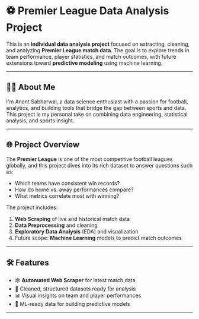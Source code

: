 # ⚽ Premier League Data Analysis Project

This is an **individual data analysis project** focused on extracting, cleaning, and analyzing **Premier League match data**. The goal is to explore trends in team performance, player statistics, and match outcomes, with future extensions toward **predictive modeling** using machine learning.

---

## 🧑‍💻 About Me

I'm Anant Sabharwal, a data science enthusiast with a passion for football, analytics, and building tools that bridge the gap between sports and data. This project is my personal take on combining data engineering, statistical analysis, and sports insight.

---

## 🌐 Project Overview

The **Premier League** is one of the most competitive football leagues globally, and this project dives into its rich dataset to answer questions such as:

- Which teams have consistent win records?
- How do home vs. away performances compare?
- What metrics correlate most with winning?

The project includes:

1. **Web Scraping** of live and historical match data
2. **Data Preprocessing** and cleaning
3. **Exploratory Data Analysis** (EDA) and visualization
4. Future scope: **Machine Learning** models to predict match outcomes

---

## 🛠️ Features

- 🕸 **Automated Web Scraper** for latest match data
- 🧹 Cleaned, structured datasets ready for analysis
- 📊 Visual insights on team and player performances
- 🔮 ML-ready data for building predictive models

---
